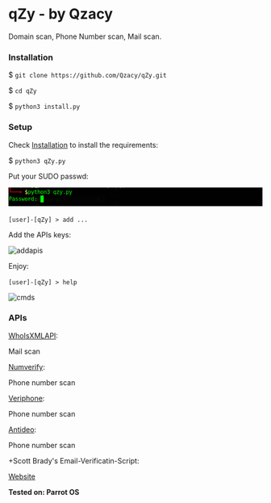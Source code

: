 # qZy - by Qzacy
Domain scan, Phone Number scan, Mail scan.

### Installation
$ ```git clone https://github.com/Qzacy/qZy.git```

$ ```cd qZy```

$ ```python3 install.py```

### Setup
Check [Installation](#Installation) to install the requirements:

$ ```python3 qZy.py```

Put your SUDO passwd:

![sudopwd](setup/screenshots/sudo_passwd.png)

```[user]-[qZy] > add ...```

Add the APIs keys:

![addapis](setup/screenshots/add_apis.png)

Enjoy:

```[user]-[qZy] > help```

![cmds](setup/screenshots/commands.png)

### APIs
[WhoIsXMLAPI](whoisxmlapi.com):

Mail scan

[Numverify](numverify.com):

Phone number scan

[Veriphone](veriphone.io):

Phone number scan

[Antideo](antideo.com):

Phone number scan

+Scott Brady's Email-Verificatin-Script:

[Website](https://www.scottbrady91.com)



**Tested on: Parrot OS**
